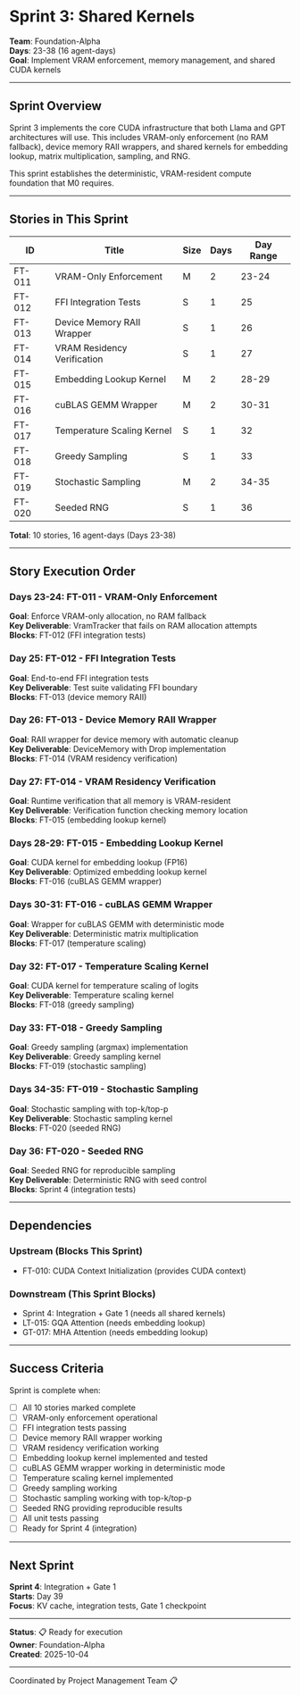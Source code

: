 # Sprint 3: Shared Kernels

**Team**: Foundation-Alpha  
**Days**: 23-38 (16 agent-days)  
**Goal**: Implement VRAM enforcement, memory management, and shared CUDA kernels

---

## Sprint Overview

Sprint 3 implements the core CUDA infrastructure that both Llama and GPT architectures will use. This includes VRAM-only enforcement (no RAM fallback), device memory RAII wrappers, and shared kernels for embedding lookup, matrix multiplication, sampling, and RNG.

This sprint establishes the deterministic, VRAM-resident compute foundation that M0 requires.

---

## Stories in This Sprint

| ID | Title | Size | Days | Day Range |
|----|-------|------|------|-----------|
| FT-011 | VRAM-Only Enforcement | M | 2 | 23-24 |
| FT-012 | FFI Integration Tests | S | 1 | 25 |
| FT-013 | Device Memory RAII Wrapper | S | 1 | 26 |
| FT-014 | VRAM Residency Verification | S | 1 | 27 |
| FT-015 | Embedding Lookup Kernel | M | 2 | 28-29 |
| FT-016 | cuBLAS GEMM Wrapper | M | 2 | 30-31 |
| FT-017 | Temperature Scaling Kernel | S | 1 | 32 |
| FT-018 | Greedy Sampling | S | 1 | 33 |
| FT-019 | Stochastic Sampling | M | 2 | 34-35 |
| FT-020 | Seeded RNG | S | 1 | 36 |

**Total**: 10 stories, 16 agent-days (Days 23-38)

---

## Story Execution Order

### Days 23-24: FT-011 - VRAM-Only Enforcement
**Goal**: Enforce VRAM-only allocation, no RAM fallback  
**Key Deliverable**: VramTracker that fails on RAM allocation attempts  
**Blocks**: FT-012 (FFI integration tests)

### Day 25: FT-012 - FFI Integration Tests
**Goal**: End-to-end FFI integration tests  
**Key Deliverable**: Test suite validating FFI boundary  
**Blocks**: FT-013 (device memory RAII)

### Day 26: FT-013 - Device Memory RAII Wrapper
**Goal**: RAII wrapper for device memory with automatic cleanup  
**Key Deliverable**: DeviceMemory<T> with Drop implementation  
**Blocks**: FT-014 (VRAM residency verification)

### Day 27: FT-014 - VRAM Residency Verification
**Goal**: Runtime verification that all memory is VRAM-resident  
**Key Deliverable**: Verification function checking memory location  
**Blocks**: FT-015 (embedding lookup kernel)

### Days 28-29: FT-015 - Embedding Lookup Kernel
**Goal**: CUDA kernel for embedding lookup (FP16)  
**Key Deliverable**: Optimized embedding lookup kernel  
**Blocks**: FT-016 (cuBLAS GEMM wrapper)

### Days 30-31: FT-016 - cuBLAS GEMM Wrapper
**Goal**: Wrapper for cuBLAS GEMM with deterministic mode  
**Key Deliverable**: Deterministic matrix multiplication  
**Blocks**: FT-017 (temperature scaling)

### Day 32: FT-017 - Temperature Scaling Kernel
**Goal**: CUDA kernel for temperature scaling of logits  
**Key Deliverable**: Temperature scaling kernel  
**Blocks**: FT-018 (greedy sampling)

### Day 33: FT-018 - Greedy Sampling
**Goal**: Greedy sampling (argmax) implementation  
**Key Deliverable**: Greedy sampling kernel  
**Blocks**: FT-019 (stochastic sampling)

### Days 34-35: FT-019 - Stochastic Sampling
**Goal**: Stochastic sampling with top-k/top-p  
**Key Deliverable**: Stochastic sampling kernel  
**Blocks**: FT-020 (seeded RNG)

### Day 36: FT-020 - Seeded RNG
**Goal**: Seeded RNG for reproducible sampling  
**Key Deliverable**: Deterministic RNG with seed control  
**Blocks**: Sprint 4 (integration tests)

---

## Dependencies

### Upstream (Blocks This Sprint)
- FT-010: CUDA Context Initialization (provides CUDA context)

### Downstream (This Sprint Blocks)
- Sprint 4: Integration + Gate 1 (needs all shared kernels)
- LT-015: GQA Attention (needs embedding lookup)
- GT-017: MHA Attention (needs embedding lookup)

---

## Success Criteria

Sprint is complete when:
- [ ] All 10 stories marked complete
- [ ] VRAM-only enforcement operational
- [ ] FFI integration tests passing
- [ ] Device memory RAII wrapper working
- [ ] VRAM residency verification working
- [ ] Embedding lookup kernel implemented and tested
- [ ] cuBLAS GEMM wrapper working in deterministic mode
- [ ] Temperature scaling kernel implemented
- [ ] Greedy sampling working
- [ ] Stochastic sampling working with top-k/top-p
- [ ] Seeded RNG providing reproducible results
- [ ] All unit tests passing
- [ ] Ready for Sprint 4 (integration)

---

## Next Sprint

**Sprint 4**: Integration + Gate 1  
**Starts**: Day 39  
**Focus**: KV cache, integration tests, Gate 1 checkpoint

---

**Status**: 📋 Ready for execution  
**Owner**: Foundation-Alpha  
**Created**: 2025-10-04

---
Coordinated by Project Management Team 📋
